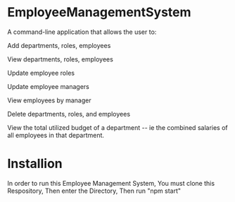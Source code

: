# EmployeeManagementSystem

A command-line application that allows the user to:

Add departments, roles, employees

View departments, roles, employees

Update employee roles

Update employee managers

View employees by manager

Delete departments, roles, and employees

View the total utilized budget of a department -- ie the combined salaries of all employees in that department.


# Installion

In order to run this Employee Management System, 
You must clone this Respository,
Then enter the Directory,
Then run "npm start"